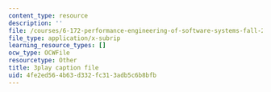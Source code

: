 ```yaml
---
content_type: resource
description: ''
file: /courses/6-172-performance-engineering-of-software-systems-fall-2018/4fe2ed564b63d332fc313adb5c6b8bfb_euO8bqSW_Ow.srt
file_type: application/x-subrip
learning_resource_types: []
ocw_type: OCWFile
resourcetype: Other
title: 3play caption file
uid: 4fe2ed56-4b63-d332-fc31-3adb5c6b8bfb
---
```

